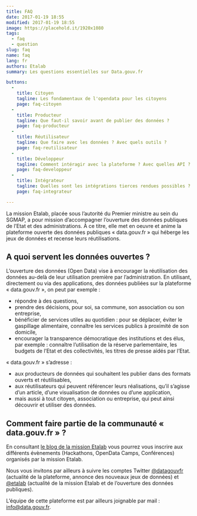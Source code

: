 ```yaml
---
title: FAQ
date: 2017-01-19 18:55
modified: 2017-01-19 18:55
image: https://placehold.it/1920x1080
tags:
  - faq
  - question
slug: faq
name: faq
lang: fr
authors: Etalab
summary: Les questions essentielles sur Data.gouv.fr

buttons:
  -
    title: Citoyen
    tagline: Les fondamentaux de l'opendata pour les citoyens
    page: faq-citoyen
  -
    title: Producteur
    tagline: Que faut-il savoir avant de publier des données ?
    page: faq-producteur
  -
    title: Réutilisateur
    tagline: Que faire avec les données ? Avec quels outils ?
    page: faq-reutilisateur
  -
    title: Développeur
    tagline: Comment intéragir avec la plateforme ? Avec quelles API ?
    page: faq-developpeur
  -
    title: Intégrateur
    tagline: Quelles sont les intégrations tierces rendues possibles ?
    page: faq-integrateur

---
```


La mission Etalab, placée sous l’autorité du Premier ministre au sein du SGMAP,
a pour mission d’accompagner l’ouverture des données publiques de l’Etat et des administrations.
À ce titre, elle met en oeuvre et anime la plateforme ouverte des données publiques « data.gouv.fr »
qui héberge les jeux de données et recense leurs réutilisations.

## A quoi servent les données ouvertes ?
L’ouverture des données (Open Data) vise à encourager la réutilisation des données
au-delà de leur utilisation première par l’administration.
En utilisant, directement ou via des applications, des données publiées sur la plateforme « data.gouv.fr »,
on peut par exemple :

- répondre à des questions,
- prendre des décisions, pour soi, sa commune, son association ou son entreprise,
- bénéficier de services utiles au quotidien : pour se déplacer, éviter le gaspillage alimentaire,
  connaître les services publics à proximité de son domicile,
- encourager la transparence démocratique des institutions et des élus, par exemple :
  connaître l’utilisation de la réserve parlementaire, les budgets de l’Etat et des collectivités,
  les titres de presse aidés par l’Etat.

« data.gouv.fr » s’adresse :

- aux producteurs de données qui souhaitent les publier dans des formats ouverts et réutilisables,
- aux réutilisateurs qui peuvent référencer leurs réalisations,
  qu’il s’agisse d’un article, d’une visualisation de données ou d’une application,
- mais aussi à tout citoyen, association ou entreprise, qui peut ainsi découvrir et utiliser des données.

## Comment faire partie de la communauté « data.gouv.fr » ?
En consultant [le blog de la mission Etalab][] vous pourrez vous inscrire aux différents évènements
(Hackathons, OpenData Camps, Conférences) organisés par la mission Etalab.

Nous vous invitons par ailleurs à suivre les comptes Twitter
[@datagouvfr](https://twitter.com/datagouvfr)
(actualité de la plateforme, annonce des nouveaux jeux de données)
et [@etalab](https://twitter.com/etalab)
(actualité de la mission Etalab et de l’ouverture des données publiques).

L’équipe de cette plateforme est par ailleurs joignable par mail :
[info@data.gouv.fr](mailto:info@data.gouv.fr).


[le blog de la mission Etalab]: https://www.etalab.gouv.fr
